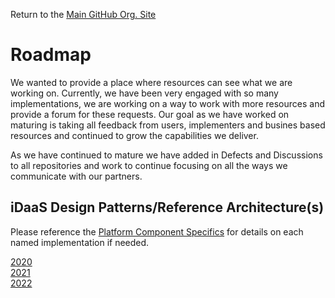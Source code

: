 ﻿Return to the <a href="https://github.com/Project-Herophilus" target="_blank">Main GitHub Org. Site</a>

# Roadmap
We wanted to provide a place where resources can see what we are working on. Currently, we have been very engaged with so many implementations, we are working on a way to work with more
resources and provide a forum for these requests. Our goal as we have worked on maturing is 
taking all feedback from users, implementers and busines based resources and continued to 
grow the capabilities we deliver.

As we have continued to mature we have added in Defects and Discussions to all repositories and work 
to continue focusing on all the ways we communicate with our partners.

## iDaaS Design Patterns/Reference Architecture(s)

Please reference the [Platform Component Specifics](../Design/PlatformComponents.md) for details on each named implementation if needed. 

[2020](2020.md)<br/>
[2021](2021.md)<br/>
[2022](2022.md)<br/>
